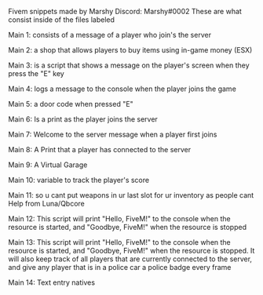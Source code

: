 Fivem snippets made by Marshy
Discord: Marshy#0002
These are what consist inside of the files labeled

Main 1: consists of a message of a player who join's the server

Main 2: a shop that allows players to buy items using in-game money (ESX)

Main 3: is a script that shows a message on the player's screen when they press the "E" key

Main 4: logs a message to the console when the player joins the game

Main 5: a door code when pressed "E"

Main 6: Is a print as the player joins the server

Main 7: Welcome to the server message when a player first joins

Main 8: A Print that a player has connected to the server

Main 9: A Virtual Garage 

Main 10: variable to track the player's score

Main 11: so u cant put weapons in ur last slot for ur inventory as people cant Help from Luna/Qbcore

Main 12: This script will print "Hello, FiveM!" to the console when the resource is started, and "Goodbye, FiveM!" when the resource is stopped

Main 13: This script will print "Hello, FiveM!" to the console when the resource is started, and "Goodbye, FiveM!" when the resource is stopped. It will also keep track of all players that are currently connected to the server, and give any player that is in a police car a police badge every frame

Main 14: Text entry natives
